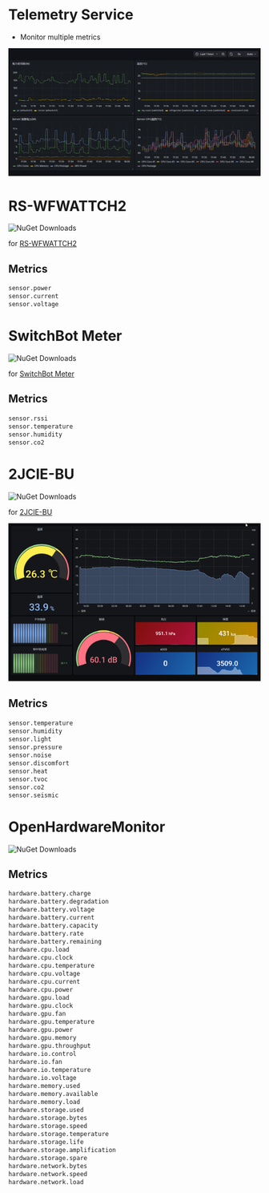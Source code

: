 # Telemetry Service

- Monitor multiple metrics

![Grafana](https://github.com/usausa/opentelemetry-extension/blob/main/Document/telemetry.png)

# RS-WFWATTCH2

![NuGet Downloads](https://img.shields.io/nuget/dt/OpenTelemetryExtension.Instrumentation.WFWattch2)

for [RS-WFWATTCH2](https://www.ratocsystems.com/products/sensor/watt/rswfwattch2/)

## Metrics

```
sensor.power
sensor.current
sensor.voltage
```

# SwitchBot Meter

![NuGet Downloads](https://img.shields.io/nuget/dt/OpenTelemetryExtension.Instrumentation.SwitchBot.Windows)

for [SwitchBot Meter](https://www.switchbot.jp/products/switchbot-meter)

## Metrics

```
sensor.rssi
sensor.temperature
sensor.humidity
sensor.co2
```

# 2JCIE-BU

![NuGet Downloads](https://img.shields.io/nuget/dt/OpenTelemetryExtension.Instrumentation.SensorOmron)

for [2JCIE-BU](https://www.fa.omron.co.jp/products/family/3724/lineup.html)

![Grafana](https://github.com/usausa/opentelemetry-extension/blob/main/Document/sensor.png)

## Metrics

```
sensor.temperature
sensor.humidity
sensor.light
sensor.pressure
sensor.noise
sensor.discomfort
sensor.heat
sensor.tvoc
sensor.co2
sensor.seismic
```

# OpenHardwareMonitor

![NuGet Downloads](https://img.shields.io/nuget/dt/OpenTelemetryExtension.Instrumentation.HardwareMonitor)

## Metrics

```
hardware.battery.charge
hardware.battery.degradation
hardware.battery.voltage
hardware.battery.current
hardware.battery.capacity
hardware.battery.rate
hardware.battery.remaining
hardware.cpu.load
hardware.cpu.clock
hardware.cpu.temperature
hardware.cpu.voltage
hardware.cpu.current
hardware.cpu.power
hardware.gpu.load
hardware.gpu.clock
hardware.gpu.fan
hardware.gpu.temperature
hardware.gpu.power
hardware.gpu.memory
hardware.gpu.throughput
hardware.io.control
hardware.io.fan
hardware.io.temperature
hardware.io.voltage
hardware.memory.used
hardware.memory.available
hardware.memory.load
hardware.storage.used
hardware.storage.bytes
hardware.storage.speed
hardware.storage.temperature
hardware.storage.life
hardware.storage.amplification
hardware.storage.spare
hardware.network.bytes
hardware.network.speed
hardware.network.load
```

